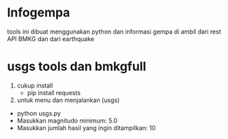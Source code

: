 # Infogempa
tools ini dibuat menggunakan python dan informasi gempa di ambil dari rest API BMKG dan dari earthquake
# usgs tools dan bmkgfull
1. cukup install
   - pip install requests
2. untuk menu dan menjalankan (usgs)
  - python usgs.py
  - Masukkan magnitudo minimum: 5.0
  - Masukkan jumlah hasil yang ingin ditampilkan: 10


